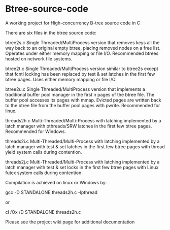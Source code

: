 Btree-source-code
=================

A working project for High-concurrency B-tree source code in C

There are six files in the btree source code:

btree2s.c       Single Threaded/MultiProcess version that removes keys all the way back to an original empty btree, placing removed nodes on a free list.  Operates under either memory mapping or file I/O.  Recommended btrees hosted on network file systems.

btree2t.c       Single Threaded/MultiProcess version similar to btree2s except that fcntl locking has been replaced by test & set latches in the first few btree pages.  Uses either memory mapping or file I/O.

btree2u.c		Single Threaded/MultiProcess version that implements a traditional buffer pool manager in the first n pages of the btree file.  The buffer pool accesses its pages with mmap.  Evicted pages are written back to the btree file from the buffer pool pages with pwrite. Recommended for linux.

threads2h.c     Multi-Threaded/Multi-Process with latching implemented by a latch manager with pthreads/SRW latches in the first few btree pages. Recommended for Windows.

threads2i.c     Multi-Threaded/Multi-Process with latching implemented by a latch manager with test & set latches in the first few btree pages with thread yield system calls during contention.

threads2j.c     Multi-Threaded/Multi-Process with latching implemented by a latch manager with test & set locks in the first few btree pages with Linux futex system calls during contention.

Compilation is achieved on linux or Windows by:

gcc -D STANDALONE threads2h.c -lpthread

or

cl /Ox /D STANDALONE threads2h.c

Please see the project wiki page for additional documentation
